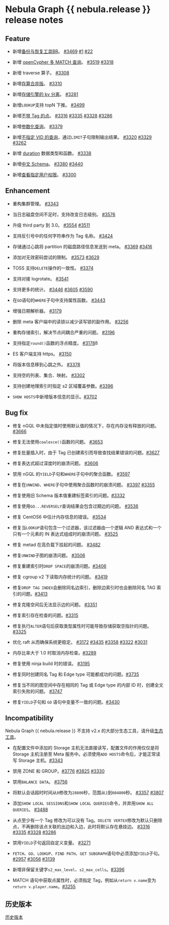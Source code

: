 # Nebula Graph {{ nebula.release }} release notes

## Feature

- 新增[备份与恢复工具BR](../7.data-security/2.backup-restore/1.what-is-br.md)。 [#3469](https://github.com/vesoft-inc/nebula/pull/3469) [#1](https://github.com/vesoft-inc/nebula-agent/pull/1) [#22](https://github.com/vesoft-inc/nebula-br/pull/22)

- 新增 [openCypher 多 MATCH 查询](../3.ngql-guide/7.general-query-statements/2.match.md)。 [#3519](https://github.com/vesoft-inc/nebula/pull/3519) [#3318](https://github.com/vesoft-inc/nebula/pull/3318)

- 新增 traverse 算子。 [#3308](https://github.com/vesoft-inc/nebula/pull/3308)

- 新增[存算合并版](../4.deployment-and-installation/standalone-deployment.md)。 [#3310](https://github.com/vesoft-inc/nebula/pull/3310)

- 新增[存储引擎的 kv 分离](../5.configurations-and-logs/1.configurations/4.storage-config.md)。 [#3281](https://github.com/vesoft-inc/nebula/pull/3281)

- 新增`LOOKUP`支持 topN 下推。 [#3499](https://github.com/vesoft-inc/nebula/pull/3499)

- 新增[不带 Tag 的点](../3.ngql-guide/12.vertex-statements/1.insert-vertex.md)。 [#3316](https://github.com/vesoft-inc/nebula/pull/3316) [#3335](https://github.com/vesoft-inc/nebula/pull/3335) [#3328](https://github.com/vesoft-inc/nebula/pull/3328) [#3286](https://github.com/vesoft-inc/nebula/pull/3286)

- 新增[参数化查询](../nebula-console.md)。 [#3379](https://github.com/vesoft-inc/nebula/pull/3379)

- 新增[不指定 VID 的查询](../3.ngql-guide/7.general-query-statements/2.match.md)，通过`LIMIT`子句限制输出结果。 [#3320](https://github.com/vesoft-inc/nebula/pull/3320) [#3329](https://github.com/vesoft-inc/nebula/pull/3329) [#3262](https://github.com/vesoft-inc/nebula/pull/3262)

- 新增 [duration](../3.ngql-guide/3.data-types/4.date-and-time.md) 数据类型和函数。 [#3338](https://github.com/vesoft-inc/nebula/pull/3338)

- 新增[中文 Schema](../3.ngql-guide/1.nGQL-overview/keywords-and-reserved-words.md)。 [#3380](https://github.com/vesoft-inc/nebula/pull/3380)  [#3440](https://github.com/vesoft-inc/nebula/pull/3440)

- 新增[查看指定用户权限](../7.data-security/1.authentication/2.management-user.md)。 [#3300](https://github.com/vesoft-inc/nebula/pull/3300)

<!--
- 支持Snowflake IDs。 [#3500](https://github.com/vesoft-inc/nebula/pull/3500)
-->

## Enhancement

- 重构集群管理。 [#3343](https://github.com/vesoft-inc/nebula/pull/3343)

- 当日志磁盘空间不足时，支持改变日志级别。 [#3576](https://github.com/vesoft-inc/nebula/pull/3576)

- 升级 third party 到 3.0。 [#3554](https://github.com/vesoft-inc/nebula/pull/3554) [#3511](https://github.com/vesoft-inc/nebula/pull/3511)

- 支持反引号中的任何字符串作为 Tag 名称。 [#3424](https://github.com/vesoft-inc/nebula/pull/3424)

- 存储通过心跳将 partition 的磁盘路径信息发送到 meta。 [#3369](https://github.com/vesoft-inc/nebula/pull/3369) [#3416](https://github.com/vesoft-inc/nebula/pull/3416)

- 添加对无效密码尝试的限制。 [#3573](https://github.com/vesoft-inc/nebula/pull/3573) [#3629](https://github.com/vesoft-inc/nebula/pull/3629)

- TOSS 支持`DELETE`操作的一致性。 [#3374](https://github.com/vesoft-inc/nebula/pull/3374)

- 支持对接 logrotate。 [#3541](https://github.com/vesoft-inc/nebula/pull/3541)

- 支持更多的统计。 [#3446](https://github.com/vesoft-inc/nebula/pull/3446) [#3605](https://github.com/vesoft-inc/nebula/pull/3605) [#3590](https://github.com/vesoft-inc/nebula/pull/3590)

- 在`GO`语句的`WHERE`子句中支持属性函数。 [#3443](https://github.com/vesoft-inc/nebula/pull/3443)

- 增强日期解析器。 [#3179](https://github.com/vesoft-inc/nebula/pull/3179)

- 删除 meta 客户端中的读锁以减少读写锁的副作用。 [#3256](https://github.com/vesoft-inc/nebula/pull/3256)

- 重构存储索引，解决节点间耦合严重的问题。 [#3196](https://github.com/vesoft-inc/nebula/pull/3196)

- 支持指定`round()`函数的浮点精度。 [#3178](https://github.com/vesoft-inc/nebula/pull/3178)ß

- ES 客户端支持 https。 [#3150](https://github.com/vesoft-inc/nebula/pull/3150)

- 将版本信息移到心跳之外。 [#3378](https://github.com/vesoft-inc/nebula/pull/3378)

- 支持空的列表、集合、映射。 [#3302](https://github.com/vesoft-inc/nebula/pull/3302)

- 支持创建地理索引时指定 s2 区域覆盖参数。[#3396](https://github.com/vesoft-inc/nebula/pull/3396)

- `SHOW HOSTS`中新增版本信息的显示。[#3702](https://github.com/vesoft-inc/nebula/pull/3702)

## Bug fix

- 修复 nGQL 中未指定值时使用默认值的情况下，存在内存没有释放的问题。 [#3666](https://github.com/vesoft-inc/nebula/pull/3666)

- 修复无法使用`coalesce()`函数的问题。 [#3653](https://github.com/vesoft-inc/nebula/pull/3653)

- 修复批量插入时，由于 Tag 已创建索引而导致查找结果错误的问题。[#3627](https://github.com/vesoft-inc/nebula/pull/3627)

- 修复表达式超过深度时的崩溃问题。 [#3606](https://github.com/vesoft-inc/nebula/pull/3606)

- 禁用 nGQL 的`YIELD`子句和`WHERE`子句中的聚合函数。 [#3597](https://github.com/vesoft-inc/nebula/pull/3597)

- 修复在`UNWIND`、`WHERE`子句中使用聚合函数时的崩溃问题。 [#3397](https://github.com/vesoft-inc/nebula/pull/3397) [#3355](https://github.com/vesoft-inc/nebula/pull/3355)

- 修复使用旧 Schema 版本值重建标签索引的问题。[#3332](https://github.com/vesoft-inc/nebula/pull/3332)

- 修复使用`GO...REVERSELY`查询结果会包含过期边的问题。 [#3536](https://github.com/vesoft-inc/nebula/pull/3536)

- 修复 CentOS6 中估计内存信息的错误。 [#3534](https://github.com/vesoft-inc/nebula/pull/3534)

- 修复当`LOOKUP`语句包含一个过滤器，该过滤器由一个逻辑 AND 表达式和一个只有一个元素的 IN 表达式组成时的崩溃问题。 [#3525](https://github.com/vesoft-inc/nebula/pull/3525)

- 修复 metad 在高负载下挂起的问题。 [#3482](https://github.com/vesoft-inc/nebula/pull/3482)

- 修复`UNWIND`子图的崩溃问题。 [#3506](https://github.com/vesoft-inc/nebula/pull/3506)

- 修复重建索引时`DROP SPACE`的崩溃问题。[#3406](https://github.com/vesoft-inc/nebula/pull/3406)

- 修复 cgroup v2 下读取内存统计的问题。 [#3419](https://github.com/vesoft-inc/nebula/pull/3419)

- 修复`DROP TAG INDEX`会删除同名边索引，删除边索引时也会删除同名 TAG 索引的问题。[#3413](https://github.com/vesoft-inc/nebula/pull/3413)

- 修复克隆空间后无法显示边的问题。 [#3351](https://github.com/vesoft-inc/nebula/pull/3351)

- 修复索引存在检查的问题。[#3315](https://github.com/vesoft-inc/nebula/pull/3315)

- 修复执行`ALTER`语句后获取类型属性时可能导致存储获取空指针的问题。 [#3325](https://github.com/vesoft-inc/nebula/pull/3325)

- 优化 raft 从而确保系统更稳定。 [#3172](https://github.com/vesoft-inc/nebula/pull/3172) [#3435](https://github.com/vesoft-inc/nebula/pull/3435) [#3358](https://github.com/vesoft-inc/nebula/pull/3358) [#3322](https://github.com/vesoft-inc/nebula/pull/3322) [#3031](https://github.com/vesoft-inc/nebula/pull/3031)

- 内存比率大于 1.0 时取消内存检查。[#3289](https://github.com/vesoft-inc/nebula/pull/3289)

- 修复使用 ninja build 时的错误。 [#3195](https://github.com/vesoft-inc/nebula/pull/3195)

- 修复同时创建同名 Tag 和 Edge type 可能都成功的问题。[#3735](https://github.com/vesoft-inc/nebula/pull/3735)

- 修复当不同的图空间中存在相同的 Tag 或 Edge type 的内部 ID 时，创建全文索引失败的问题。 [#3747](https://github.com/vesoft-inc/nebula/pull/3747)

- 修复`YIELD`子句和 `GO` 语句中变量不一致的问题。[#3430](https://github.com/vesoft-inc/nebula/pull/3430)

## Incompatibility

Nebula Graph {{ nebula.release }} 不支持 v2.x 的大部分生态工具，请升级[生态工具](6.eco-tool-version.md)。

- 在配置文件中添加的 Storage 主机无法直接读写，配置文件的作用仅仅是将 Storage 主机注册至 Meta 服务中。必须使用`ADD HOSTS`命令后，才能正常读写 Storage 主机。[#3343](https://github.com/vesoft-inc/nebula/pull/3343)

- 禁用 ZONE 和 GROUP。[#3776](https://github.com/vesoft-inc/nebula/pull/3776) [#3825](https://github.com/vesoft-inc/nebula/pull/3825)  [#3330](https://github.com/vesoft-inc/nebula/pull/3330)

- 禁用`BALANCE DATA`。  [#3756](https://github.com/vesoft-inc/nebula/pull/3756)

- 将默认会话超时时间从`0`修改为`28800`秒，范围从`1`到`604800`秒。 [#3357](https://github.com/vesoft-inc/nebula/pull/3357) [#3807](https://github.com/vesoft-inc/nebula/pull/3807)

- 添加`SHOW LOCAL SESSIONS`和`SHOW LOCAL QUERIES`命令，并弃用`SHOW ALL QUERIES`。 [#3488](https://github.com/vesoft-inc/nebula/pull/3488)

- 从点至少有一个 Tag 修改为可以没有 Tag。`DELETE VERTEX`修改为默认只删除点，不再删除该点关联的出边和入边，此时将默认存在悬挂边。 [#3316](https://github.com/vesoft-inc/nebula/pull/3316) [#3335](https://github.com/vesoft-inc/nebula/pull/3335) [#3328](https://github.com/vesoft-inc/nebula/pull/3328) [#3286](https://github.com/vesoft-inc/nebula/pull/3286)

- 禁用`YIELD`子句返回自定义变量。 [#3271](https://github.com/vesoft-inc/nebula/pull/3271)

- `FETCH`、`GO`、`LOOKUP`、`FIND PATH`、`GET SUBGRAPH`语句中必须添加`YIELD`子句。[#2957](https://github.com/vesoft-inc/nebula/pull/2957) [#3056](https://github.com/vesoft-inc/nebula/pull/3056) [#3139](https://github.com/vesoft-inc/nebula/pull/3139)

- 新增非保留关键字`s2_max_level`、`s2_max_cells`。[#3396](https://github.com/vesoft-inc/nebula/pull/3396)

- MATCH 语句中获取点属性时，必须指定 Tag，例如从`return v.name`变为`return v.player.name`。[#3255](https://github.com/vesoft-inc/nebula/pull/3255)

## 历史版本

[历史版本](https://nebula-graph.com.cn/tags/release-note/)
